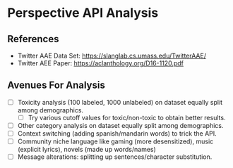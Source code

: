 # Perspective API Analysis

## References

- Twitter AAE Data Set: https://slanglab.cs.umass.edu/TwitterAAE/
- Twitter AEE Paper: https://aclanthology.org/D16-1120.pdf

## Avenues For Analysis

- [ ] Toxicity analysis (100 labeled, 1000 unlabeled) on dataset equally split among demographics.
  - [ ] Try various cutoff values for toxic/non-toxic to obtain better results.
- [ ] Other category analysis on dataset equally split among demographics.
- [ ] Context switching (adding spanish/mandarin words) to trick the API.
- [ ] Community niche language like gaming (more desensitized), music (explicit lyrics), novels (made up words/names)
- [ ] Message alterations: splitting up sentences/character substitution.
